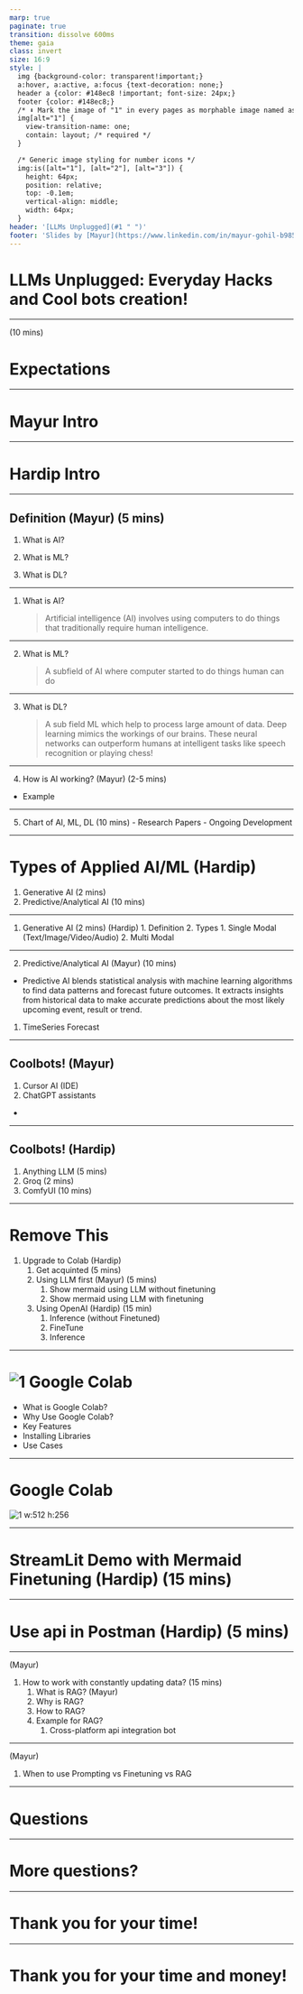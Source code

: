 ```yaml
---
marp: true
paginate: true
transition: dissolve 600ms
theme: gaia
class: invert
size: 16:9
style: |
  img {background-color: transparent!important;}
  a:hover, a:active, a:focus {text-decoration: none;}
  header a {color: #148ec8 !important; font-size: 24px;}
  footer {color: #148ec8;}
  /* ⬇️ Mark the image of "1" in every pages as morphable image named as "one" ⬇️ */
  img[alt="1"] {
    view-transition-name: one;
    contain: layout; /* required */
  }

  /* Generic image styling for number icons */
  img:is([alt="1"], [alt="2"], [alt="3"]) {
    height: 64px;
    position: relative;
    top: -0.1em;
    vertical-align: middle;
    width: 64px;
  }
header: '[LLMs Unplugged](#1 " ")'
footer: 'Slides by [Mayur](https://www.linkedin.com/in/mayur-gohil-b9858b12a/) and [Hardip](https://hardippatel.com)'
---
```


# LLMs Unplugged: Everyday Hacks and Cool bots creation!

---

(10 mins)
# Expectations

---

# Mayur Intro

---

# Hardip Intro

---

## Definition (Mayur) (5 mins)
  1. What is AI?

  2. What is ML?

  3. What is DL?


---
1. What is AI?
    > Artificial intelligence (AI) involves using computers to do things that traditionally require human intelligence. 
---
2. What is ML?
    > A subfield of AI where computer started to do things human can do
---
3. What is DL?
    > A sub field  ML which help to process large amount of data. Deep learning mimics the workings of our brains. These neural networks can outperform humans at intelligent tasks like speech recognition or playing chess!
---

4. How is AI working? (Mayur) (2-5 mins)
  - Example 

--- 

5. Chart of AI, ML, DL (10 mins)
        -  Research Papers
        -  Ongoing Development

---

# Types of Applied AI/ML (Hardip)
1. Generative AI (2 mins)
2. Predictive/Analytical AI (10 mins)

---

1. Generative AI (2 mins) (Hardip)
        1.  Definition
        2.  Types
            1. Single Modal (Text/Image/Video/Audio)
            2. Multi Modal

--- 

2. Predictive/Analytical AI (Mayur) (10 mins)
  - Predictive AI blends statistical analysis with machine learning algorithms to find data patterns and forecast future outcomes. It extracts insights from historical data to make accurate predictions about the most likely upcoming event, result or trend.
  1.  TimeSeries Forecast 
---

## Coolbots! (Mayur)
1. Cursor AI (IDE)
2. ChatGPT assistants
  -

---

## Coolbots! (Hardip)
1. Anything LLM (5 mins)
2. Groq (2 mins)
3. ComfyUI (10 mins)

---

# Remove This
1. Upgrade to Colab (Hardip)
    1. Get acquinted (5 mins)
    2. Using LLM first (Mayur) (5 mins)
        1.  Show mermaid using LLM without finetuning
        2.  Show mermaid using LLM with finetuning 
    3. Using OpenAI (Hardip) (15 min)
        1.  Inference (without Finetuned)
        2.  FineTune 
        3.  Inference

---

# ![1](https://img.icons8.com/?size=100&id=lOqoeP2Zy02f&format=png&color=000000) Google Colab
- What is Google Colab?
- Why Use Google Colab?
- Key Features
- Installing Libraries
- Use Cases

---

<!-- _class: invert lead -->
<!-- 10 mins -->
# Google Colab
![1 w:512 h:256](https://storage.googleapis.com/gweb-uniblog-publish-prod/images/Colab_Hero.width-1600.format-webp.webp)

---

# StreamLit Demo with Mermaid Finetuning (Hardip) (15 mins)

---

# Use api in Postman (Hardip) (5 mins)

---

(Mayur)
1. How to work with constantly updating data? (15 mins)
    1. What is RAG? (Mayur)
    2. Why is RAG?
    3. How to RAG?
    4. Example for RAG?
       1.  Cross-platform api integration bot

---

(Mayur)
1. When to use Prompting vs Finetuning vs RAG

---

<!-- _class: invert lead -->
# Questions

---

<!-- _class: invert lead -->
# More questions?

---

<!-- _class: invert lead -->
# Thank you for your time!

---

<!-- _class: invert lead -->
# Thank you for your time and money!
